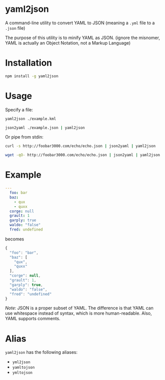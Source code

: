 yaml2json
=========

A command-line utility to convert YAML to JSON (meaning a `.yml` file to a `.json` file)

The purpose of this utility is to minify YAML as JSON.
(ignore the misnomer, YAML is actually an Object Notation, not a Markup Language)

Installation
===

```bash
npm install -g yaml2json
```

Usage
===

Specify a file:

```bash
yaml2json ./example.kml

json2yaml ./example.json | yaml2json
```

Or pipe from stdin:

```bash
curl -s http://foobar3000.com/echo/echo.json | json2yaml | yaml2json

wget -qO- http://foobar3000.com/echo/echo.json | json2yaml | yaml2json
```

Example
===

```yaml
---
  foo: bar
  baz:
    - qux
    - quxx
  corge: null
  grault: 1
  garply: true
  waldo: "false"
  fred: undefined
```

becomes

```javascript
{
  "foo": "bar",
  "baz": [
    "qux",
    "quxx"
  ],
  "corge": null,
  "grault": 1,
  "garply": true,
  "waldo": "false",
  "fred": "undefined"
}
```

*Note*: JSON is a proper subset of YAML.
The difference is that YAML can use whitespace instead of syntax, which is more human-readable.
Also, YAML supports comments.

Alias
===

`yaml2json` has the following aliases:

  * `yml2json`
  * `yamltojson`
  * `ymltojson`
